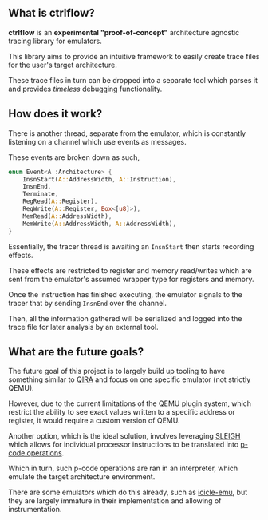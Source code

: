 ## What is ctrlflow?

**ctrlflow** is an **experimental "proof-of-concept"** architecture agnostic tracing library for emulators.

This library aims to provide an intuitive framework to easily create trace files for the user's target architecture.

These trace files in turn can be dropped into a separate tool which parses it and provides *timeless* debugging functionality.

## How does it work?

There is another thread, separate from the emulator, which is constantly listening on a channel which use events as messages.

These events are broken down as such,

```rs
enum Event<A :Architecture> {
    InsnStart(A::AddressWidth, A::Instruction),
    InsnEnd,
    Terminate,
    RegRead(A::Register),
    RegWrite(A::Register, Box<[u8]>),
    MemRead(A::AddressWidth),
    MemWrite(A::AddressWidth, A::AddressWidth),
}
```

Essentially, the tracer thread is awaiting an `InsnStart` then starts recording effects.

These effects are restricted to register and memory read/writes which are sent from the emulator's assumed wrapper type for registers and memory.

Once the instruction has finished executing, the emulator signals to the tracer that by sending `InsnEnd` over the channel.

Then, all the information gathered will be serialized and logged into the trace file for later analysis by an external tool.


## What are the future goals?

The future goal of this project is to largely build up tooling to have something similar to [QIRA](https://github.com/geohot/qira) and focus on one specific emulator (not strictly QEMU).

However, due to the current limitations of the QEMU plugin system, which restrict the ability to see exact values written to a specific address or register, it would require a custom version of QEMU.

Another option, which is the ideal solution, involves leveraging [SLEIGH](https://grant-h.github.io/docs/ghidra/decompiler/sleigh.html) which allows for individual processor instructions to be translated into [p-code operations](https://spinsel.dev/assets/2020-06-17-ghidra-brainfuck-processor-1/ghidra_docs/language_spec/html/pcoderef.html).

Which in turn, such p-code operations are ran in an interpreter, which emulate the target architecture environment.

There are some emulators which do this already, such as [icicle-emu](https://github.com/icicle-emu/icicle-emu), but they are largely immature in their implementation and allowing of instrumentation.



